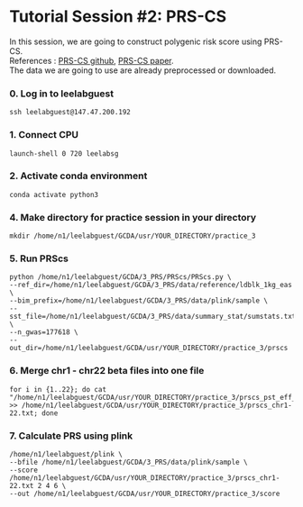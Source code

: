 # Tutorial Session #2: PRS-CS

In this session, we are going to construct polygenic risk score using PRS-CS. \
References : [PRS-CS github](https://github.com/getian107/PRScs), [PRS-CS paper](https://www.ncbi.nlm.nih.gov/pmc/articles/PMC6467998/). \
The data we are going to use are already preprocessed or downloaded.

### 0. Log in to leelabguest
``` 
ssh leelabguest@147.47.200.192
```

### 1. Connect CPU
``` 
launch-shell 0 720 leelabsg
``` 

### 2. Activate conda environment
``` 
conda activate python3
``` 

### 4. Make directory for practice session in your directory
``` 
mkdir /home/n1/leelabguest/GCDA/usr/YOUR_DIRECTORY/practice_3 
``` 

### 5. Run PRScs 
``` 
python /home/n1/leelabguest/GCDA/3_PRS/PRScs/PRScs.py \
--ref_dir=/home/n1/leelabguest/GCDA/3_PRS/data/reference/ldblk_1kg_eas \
--bim_prefix=/home/n1/leelabguest/GCDA/3_PRS/data/plink/sample \
--sst_file=/home/n1/leelabguest/GCDA/3_PRS/data/summary_stat/sumstats.txt \
--n_gwas=177618 \
--out_dir=/home/n1/leelabguest/GCDA/usr/YOUR_DIRECTORY/practice_3/prscs
``` 

### 6. Merge chr1 - chr22 beta files into one file 
``` 
for i in {1..22}; do cat "/home/n1/leelabguest/GCDA/usr/YOUR_DIRECTORY/practice_3/prscs_pst_eff_a1_b0.5_phiauto_chr$i.txt" >> /home/n1/leelabguest/GCDA/usr/YOUR_DIRECTORY/practice_3/prscs_chr1-22.txt; done
``` 

### 7. Calculate PRS using plink 
``` 
/home/n1/leelabguest/plink \
--bfile /home/n1/leelabguest/GCDA/3_PRS/data/plink/sample \
--score /home/n1/leelabguest/GCDA/usr/YOUR_DIRECTORY/practice_3/prscs_chr1-22.txt 2 4 6 \
--out /home/n1/leelabguest/GCDA/usr/YOUR_DIRECTORY/practice_3/score
``` 
